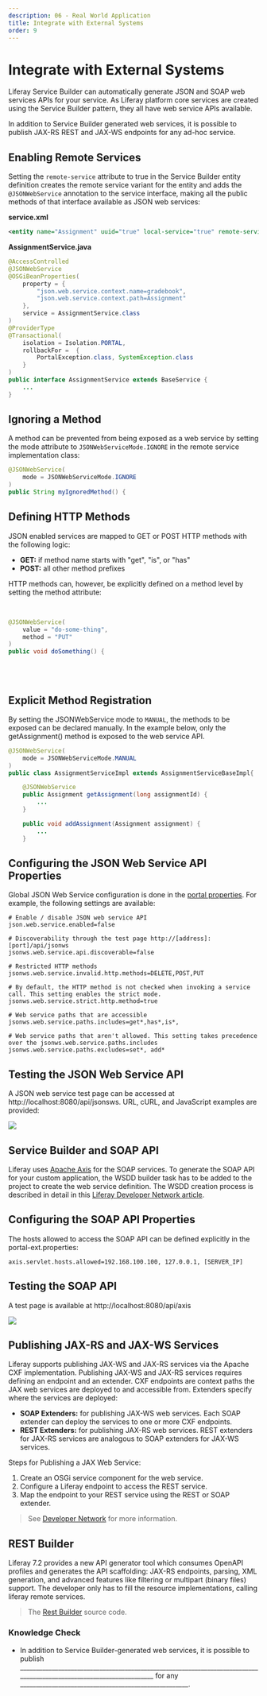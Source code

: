 ```yaml
---
description: 06 - Real World Application
title: Integrate with External Systems
order: 9
---
```


# Integrate with External Systems

Liferay Service Builder can automatically generate JSON and SOAP web services APIs for your service. As Liferay platform core services are created using the Service Builder pattern, they all have web service APIs available.

In addition to Service Builder generated web services, it is possible to publish JAX-RS REST and JAX-WS endpoints for any ad-hoc service.

## Enabling Remote Services

Setting the `remote-service` attribute to true in the Service Builder entity definition creates the remote service variant for the entity and adds the `@JSONWebService` annotation to the service interface, making all the public methods of that interface available as JSON web services:

**service.xml**

```xml
<entity name="Assignment" uuid="true" local-service="true" remote-service="true">
```

**AssignmentService.java**
```java
@AccessControlled
@JSONWebService
@OSGiBeanProperties(
	property = {
		"json.web.service.context.name=gradebook",
		"json.web.service.context.path=Assignment"
	}, 
	service = AssignmentService.class
)
@ProviderType
@Transactional(
	isolation = Isolation.PORTAL, 
	rollbackFor =  {
		PortalException.class, SystemException.class
	}
)
public interface AssignmentService extends BaseService {
	...
}
```

## Ignoring a Method

A method can be prevented from being exposed as a web service by setting the mode attribute to `JSONWebServiceMode.IGNORE` in the remote service implementation class:

```java
@JSONWebService(
	mode = JSONWebServiceMode.IGNORE
)
public String myIgnoredMethod() {
```

## Defining HTTP Methods

JSON enabled services are mapped to GET or POST HTTP methods with the following logic:

* __GET:__ if  method name starts with "get", "is", or "has"
* __POST:__ all other method prefixes

HTTP methods can, however, be explicitly defined on a method level by setting the method attribute: 

<br />

```java
@JSONWebService(
	value = "do-some-thing", 
	method = "PUT"
)
public void doSomething() {
```

<br /><br />

## Explicit Method Registration

By setting the JSONWebService mode to `MANUAL`, the methods to be exposed can be declared manually. In the example below, only the getAssignment() method is exposed to the web service API.

```java
@JSONWebService(
	mode = JSONWebServiceMode.MANUAL
)
public class AssignmentServiceImpl extends AssignmentServiceBaseImpl{

	@JSONWebService
	public Assignment getAssignment(long assignmentId) {
		...
	}

	public void addAssignment(Assignment assignment) {
		...
	}    
```

## Configuring the JSON Web Service API Properties

Global JSON Web Service configuration is done in the [portal properties](https://github.com/liferay/liferay-portal/blob/7.2.x/portal-impl/src/portal.properties). For example, the following settings are available:

```properties
# Enable / disable JSON web service API
json.web.service.enabled=false

# Discoverability through the test page http://[address]:[port]/api/jsonws
jsonws.web.service.api.discoverable=false

# Restricted HTTP methods
jsonws.web.service.invalid.http.methods=DELETE,POST,PUT

# By default, the HTTP method is not checked when invoking a service call. This setting enables the strict mode.
jsonws.web.service.strict.http.method=true

# Web service paths that are accessible
jsonws.web.service.paths.includes=get*,has*,is*,

# Web service paths that aren't allowed. This setting takes precedence over the jsonws.web.service.paths.includes
jsonws.web.service.paths.excludes=set*, add*
```

## Testing the JSON Web Service API

A JSON web service test page can be accessed at http://localhost:8080/api/jsonsws. URL, cURL, and JavaScript examples are provided:

<img src="../images/jsonws-test.png" style="max-height:65%"/>

## Service Builder and SOAP API

Liferay uses [Apache Axis](https://axis.apache.org/axis/) for the SOAP services. To generate the SOAP API for your custom application, the WSDD builder task has to be added to the project to create the web service definition. The WSDD creation process is described in detail in this [Liferay Developer Network article](https://dev.liferay.com/develop/tutorials/-/knowledge_base/7-2/creating-remote-services).

## Configuring the SOAP API Properties

The hosts allowed to access the SOAP API can be defined explicitly in the portal-ext.properties:

```properties
axis.servlet.hosts.allowed=192.168.100.100, 127.0.0.1, [SERVER_IP]
```

## Testing the SOAP API

A test page is available at http://localhost:8080/api/axis

<img src="../images/axis-test-page.png" style="max-height:100%"/>

## Publishing JAX-RS and JAX-WS Services

Liferay supports publishing JAX-WS and JAX-RS services via the Apache CXF implementation. Publishing JAX-WS and JAX-RS services requires defining an endpoint and an extender. CXF endpoints are context paths the JAX web services are deployed to and accessible from. Extenders specify where the services are deployed:

* __SOAP Extenders:__ for publishing JAX-WS web services. Each SOAP extender can deploy the services to one or more CXF endpoints.
* __REST Extenders:__ for publishing JAX-RS web services. REST extenders for JAX-RS services are analogous to SOAP extenders for JAX-WS services. 

Steps for Publishing a JAX Web Service:

1. Create an OSGi service component for the web service.
1. Configure a Liferay endpoint to access the REST service.
1. Map the endpoint to your REST service using the REST or SOAP extender.

> See [Developer Network](https://dev.liferay.com/en/develop/tutorials/-/knowledge_base/7-0/jax-ws-and-jax-rs) for more information.

## REST Builder

Liferay 7.2 provides a new API generator tool which consumes OpenAPI profiles and generates the API scaffolding: JAX-RS endpoints, parsing, XML generation, and advanced features like filtering or multipart (binary files) support. The developer only has to fill the resource implementations, calling liferay remote services. 

> The [Rest Builder](https://github.com/liferay/liferay-portal/tree/master/modules/util/portal-tools-rest-builder) source code.

<div class="summary">
<h3>Knowledge Check</h3>
<ul>
  <li>In addition to Service Builder-generated web services, it is possible to publish _____________________________________________________________________________________________________________________ for any _____________________________________________________.</li>
</ul>
</div>